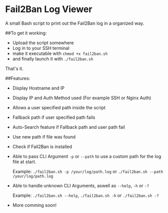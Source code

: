 # Fail2Ban Log Viewer

A small Bash script to print out the Fail2Ban log in a organized way.

##To get it working:

- Upload the script somewhere
- Log in to your SSH terminal
- make it executable with 
  `chmod +x fail2ban.sh`
- and finally launch it with
  `./fail2ban.sh`
  
That's it.

##Features:

- Display Hostname and IP
- Display IP and Auth Method used (For example SSH or Nginx Auth)
- Allows a user specified path inside the script
- Fallback path if user specified path fails
- Auto-Search feature if Fallback path and user path fail
- Use new path if file was found
- Check if Fail2Ban is installed
- Able to pass CLI Argument `-p` or `--path` to use a custom path for the log file at start.
  
  Example: `./fail2ban.sh -p /your/log/path.log` or `./fail2ban.sh --path /your/log/path.log`

- Able to handle unknown CLI Arguments, aswell as `--help`, `-h` or `-?`
  
  Example: `./fail2ban.sh --help`, `./fail2ban.sh -h` or `./fail2ban.sh -?`

- More comming soon!
